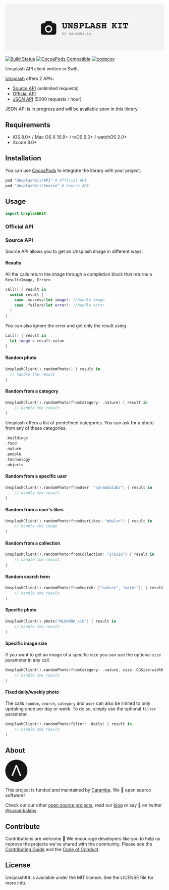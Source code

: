 ![UnsplashKit: Unsplash API Client in Swift](assets/unsplashkit-header.png)

[![Build Status](https://travis-ci.org/carambalabs/UnsplashKit.svg?branch=master)](https://travis-ci.org/carambalabs/UnsplashKit)
[![CocoaPods Compatible](https://img.shields.io/cocoapods/v/UnsplashKit.svg)](https://img.shields.io/cocoapods/v/UnsplashKit.svg)
[![codecov](https://codecov.io/gh/carambalabs/UnsplashKit/branch/master/graph/badge.svg)](https://codecov.io/gh/carambalabs/UnsplashKit)

Unsplash API client written in Swift.

[Unsplash](https://unsplash.com/) offers 2 APIs:
- [Source API](https://source.unsplash.com/) (unlimited requests)
- [Official API](https://unsplash.com/documentation)
- [JSON API](https://unsplash.com/documentation) (5000 requests / hour)

JSON API is in progress and will be available soon in this library.

## Requirements

* iOS 8.0+ / Mac OS X 10.9+ / tvOS 9.0+ / watchOS 2.0+
* Xcode 8.0+

## Installation

You can use [CocoaPods](https://cocoapods.org) to integrate the library with your project.

```ruby
pod "UnsplashKit/API" # Official API
pod "UnsplashKit/Source" # Source API
```

## Usage

```swift
import UnsplashKit
```

### Official API

### Source API

Source API allows you to get an Unsplash image in different ways.

#### Results

All the calls return the image through a completion block that returns a `Result<Image, Error>`.
```swift
call() { result in
  switch result {
    case .success(let image): //handle image
    case .failure(let error): //handle error
  }
}
```

You can also ignore the error and get only the result using
```swift
call() { result in
  let image = result.value
}
```

#### Random photo

```swift
UnsplashClient().randomPhoto() { result in
  // handle the result
}
```

#### Random from a category

```swift
UnsplashClient().randomPhoto(fromCategory: .nature) { result in
    // handle the result
}
```

Unsplash offers a list of predefined categories. You can ask for a photo from any of these categories.

```swift
.buildings
.food
.nature
.people
.technology
.objects
```

#### Random from a specific user

```swift
UnsplashClient().randomPhoto(fromUser: "carambalabs") { result in
    // handle the result
}
```

#### Random from a user's likes

```swift
UnsplashClient().randomPhoto(fromUserLikes: "mkwlsn") { result in
    // handle the image
}
```

#### Random from a collection

```swift
UnsplashClient().randomPhoto(fromCollection: "176316") { result in
    // handle the result
}
```

#### Random search term

```swift
UnsplashClient().randomPhoto(fromSearch: ["nature", "water"]) { result in
    // handle the result
}
```

#### Specific photo

```swift
UnsplashClient().photo("WLUHO9A_xik") { result in
    // handle the result
}
```

#### Specific image size

If you want to get an image of a specific size you can use the optional `size` parameter in any call.

```swift
UnsplashClient().randomPhoto(fromCategory: .nature, size: CGSize(width: 600, height: 200)) { result in
    // handle the result
}
```

#### Fixed daily/weekly photo

The calls `random`, `search`, `category` and `user` can also be limited to only updating once per day or week. To do so, simply use the optional `filter` parameter.

```swift
UnsplashClient().randomPhoto(filter: .daily) { result in
    // handle the result
}
```

## About

<img src="https://github.com/carambalabs/Foundation/blob/master/ASSETS/avatar_rounded.png?raw=true" width="70" />

This project is funded and maintained by [Caramba](http://caramba.io). We 💛 open source software!

Check out our other [open source projects](https://github.com/carambalabs/), read our [blog](http://blog.caramba.io) or say :wave: on twitter [@carambalabs](http://twitter.com/carambalabs).

## Contribute

Contributions are welcome :metal: We encourage developers like you to help us improve the projects we've shared with the community. Please see the [Contributing Guide](https://github.com/carambalabs/Foundation/blob/master/CONTRIBUTING.md) and the [Code of Conduct](https://github.com/carambalabs/Foundation/blob/master/CONDUCT.md).

## License

UnsplashKit is available under the MIT license. See the LICENSE file for more info.
